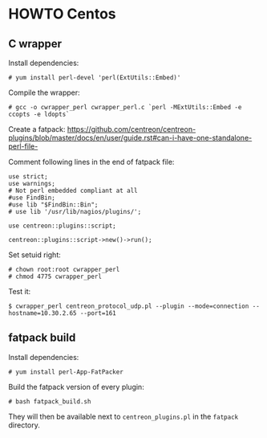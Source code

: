 # HOWTO Centos 

## C wrapper

Install dependencies:

    # yum install perl-devel 'perl(ExtUtils::Embed)'

Compile the wrapper:

    # gcc -o cwrapper_perl cwrapper_perl.c `perl -MExtUtils::Embed -e ccopts -e ldopts`
    
Create a fatpack: https://github.com/centreon/centreon-plugins/blob/master/docs/en/user/guide.rst#can-i-have-one-standalone-perl-file-

Comment following lines in the end of fatpack file:

    use strict;
    use warnings;
    # Not perl embedded compliant at all
    #use FindBin;
    #use lib "$FindBin::Bin";
    # use lib '/usr/lib/nagios/plugins/';

    use centreon::plugins::script;

    centreon::plugins::script->new()->run();

Set setuid right:

    # chown root:root cwrapper_perl
    # chmod 4775 cwrapper_perl
    
Test it:

    $ cwrapper_perl centreon_protocol_udp.pl --plugin --mode=connection --hostname=10.30.2.65 --port=161

## fatpack build

Install dependencies:

    # yum install perl-App-FatPacker

Build the fatpack version of every plugin:

    # bash fatpack_build.sh

They will then be available next to ``centreon_plugins.pl`` in the ``fatpack`` directory.

